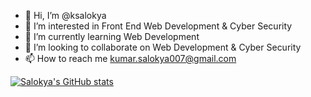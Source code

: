 - 👋 Hi, I’m @ksalokya
- 👀 I’m interested in Front End Web Development & Cyber Security
- 🌱 I’m currently learning Web Development
- 💞️ I’m looking to collaborate on Web Development & Cyber Security
- 📫 How to reach me kumar.salokya007@gmail.com


[![Salokya's GitHub stats](https://github-readme-stats.vercel.app/api?username=ksalokya)](https://github.com/anuraghazra/github-readme-stats)

